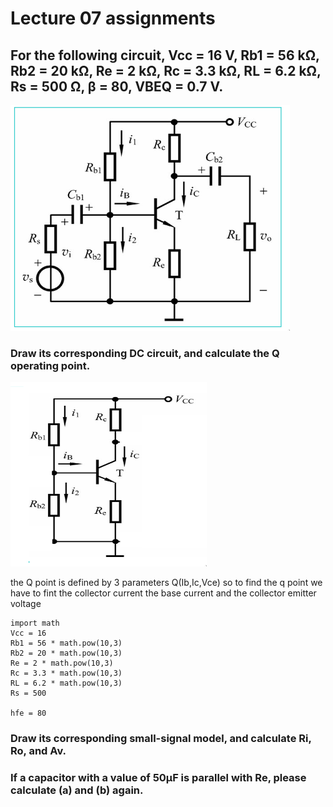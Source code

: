 # Lecture 07 assignments

## For the following circuit, Vcc = 16 V, Rb1 = 56 kΩ, Rb2 = 20 kΩ, Re = 2 kΩ, Rc = 3.3 kΩ, RL = 6.2 kΩ, Rs = 500 Ω, β = 80, VBEQ = 0.7 V.
![img6457.png](images/img6457.png)

### Draw its corresponding DC circuit, and calculate the Q operating point.

![img4265.png](images/img4265.png)

the Q point is defined by 3 parameters
Q(Ib,Ic,Vce)
so to find the q point we have to fint the collector current the base current and the collector emitter voltage



```{Python}
import math
Vcc = 16 
Rb1 = 56 * math.pow(10,3)
Rb2 = 20 * math.pow(10,3)
Re = 2 * math.pow(10,3)
Rc = 3.3 * math.pow(10,3)
RL = 6.2 * math.pow(10,3)
Rs = 500

hfe = 80
```

### Draw its corresponding small-signal model, and calculate Ri, Ro, and Av.



### If a capacitor with a value of 50μF is parallel with Re, please calculate (a) and (b) again.


